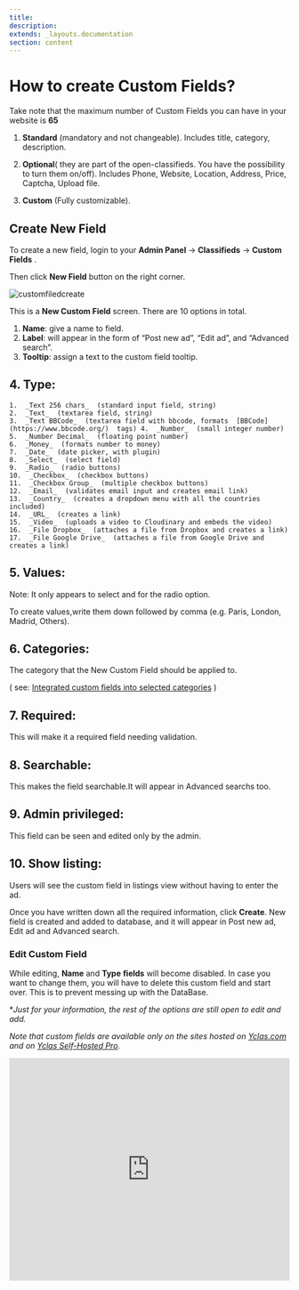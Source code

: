 ```yaml
---
title:
description:
extends: _layouts.documentation
section: content
---
```


# How to create Custom Fields?

Take note that the maximum number of Custom Fields you can have in your website is  **65**

1.  **Standard** (mandatory and not changeable). Includes title, category, description.

2.  **Optional**( they are part of the open-classifieds. You have the possibility to turn them on/off). Includes Phone, Website, Location, Address, Price, Captcha, Upload file.

3.  **Custom**  (Fully customizable).


## Create New Field

To create a new field, login to your **Admin Panel** ->  **Classifieds**  ->  **Custom Fields** .

Then click  **New Field**  button on the right corner.

![customfiledcreate](https://raw.githubusercontent.com/yclas/guides/master/images/customfieldcreate.png) 


This is a  **New Custom Field**  screen. There are 10 options in total.

1.  **Name**: give a name to field.
2.  **Label**: will appear in the form of “Post new ad”, “Edit ad”, and “Advanced search”.
3.  **Tooltip**: assign a text to the custom field tooltip.


## 4. **Type**:

    
    1.  _Text 256 chars_  (standard input field, string)  
    2.  _Text_  (textarea field, string)  
    3.  _Text BBCode_  (textarea field with bbcode, formats  [BBCode](https://www.bbcode.org/)  tags) 4.  _Number_  (small integer number)  
    5.  _Number Decimal_  (floating point number)  
    6.  _Money_  (formats number to money)  
    7.  _Date_  (date picker, with plugin)  
    8.  _Select_  (select field)  
    9.  _Radio_  (radio buttons)  
    10.  _Checkbox_  (checkbox buttons)  
    11.  _Checkbox Group_  (multiple checkbox buttons)  
    12.  _Email_  (validates email input and creates email link)  
    13.  _Country_  (creates a dropdown menu with all the countries included)  
    14.  _URL_  (creates a link)  
    15.  _Video_  (uploads a video to Cloudinary and embeds the video)  
    16.  _File Dropbox_  (attaches a file from Dropbox and creates a link)  
    17.  _File Google Drive_  (attaches a file from Google Drive and creates a link)  
    

## 5. **Values**:

Note: It only appears to select and for the radio option.

To create values,write them down followed by comma (e.g. Paris, London, Madrid, Others).

## 6. **Categories:**

 The category that the New Custom Field should be applied to.

( see:  [Integrated custom fields into selected categories](/docs/custom-fields-how-to-integrate-your-custom-field-into-selected-categories) )

## 7. **Required:**

This will make it a required field needing validation.

## 8. **Searchable:**

 This makes the field searchable.It will appear in Advanced searchs too.

## 9. **Admin privileged:**

 This field can be seen and edited only by the admin.

## 10. **Show listing:**

Users will see the custom field in listings view without having to enter the ad.

Once you have written down all the required information, click  **Create**. New field is created and added to database, and it will appear in Post new ad, Edit ad and Advanced search.

### Edit Custom Field

While editing,  **Name**  and  **Type**  **fields**  will become disabled. In case you want to change them, you will have to delete this custom field and start over. This is to prevent messing up with the DataBase.

**Just for your information, the rest of the options are still open to edit and add.*

*Note that custom fields are available only on the sites hosted on  [Yclas.com](https://yclas.com/)  and on  [Yclas Self-Hosted Pro](https://selfhosted.yclas.com/themes/yclas-self-hosted-pro.html)*.



<iframe width="100%" height="400px" src="https://www.youtube.com/embed/dm4nqjLsVEc" title="Yclas video" frameborder="0" allow="accelerometer; autoplay; clipboard-write; encrypted-media; gyroscope; picture-in-picture" allowfullscreen></iframe>
 


